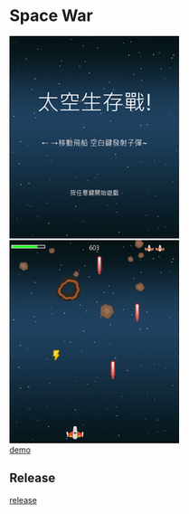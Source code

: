 # Space War

![start](https://github.com/rex0988476/Space-War/blob/main/README/start.png)
![game](https://github.com/rex0988476/Space-War/blob/main/README/game.png)   
[demo](https://youtu.be/NPFG0RmSVmk)

Release
---
[release](https://github.com/rex0988476/Space-War/releases)
